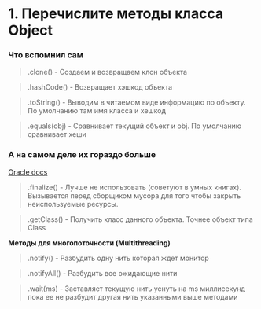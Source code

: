 # 1. Перечислите методы класса Object

### Что вспомнил сам
>.clone() - Создаем и возвращаем клон объекта  

>.hashCode() - Возвращает хэшкод объекта

>.toString() - Выводим в читаемом виде информацию по объекту. По умолчанию там имя класса и хешкод

>.equals(obj) - Сравнивает текущий объект и obj. По умолчанию сравнивает хеши

### А на самом деле их гораздо больше
[Oracle docs](https://docs.oracle.com/javase/8/docs/api/java/lang/Object.html)

> .finalize() - Лучше не использовать (советуют в умных книгах). 
Вызывается перед сборщиком мусора для того чтобы закрыть неиспользуемые ресурсы. 


> .getClass() - Получить класс данного объекта. Точнее объект типа Class

**Методы для многопоточности (Multithreading)**
>.notify() - Разбудить одну нить которая ждет монитор
 
> .notifyAll() - Разбудить все ожидающие нити

> .wait(ms) - Заставляет текущую нить уснуть на ms миллисекунд пока ее не разбудит другая нить 
> указанными выше методами 